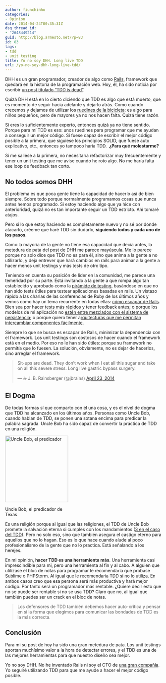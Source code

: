 ```yaml
---
author: fiunchinho
categories:
- Opinion
date: 2014-04-24T00:35:31Z
dsq_thread_id:
- "2648449214"
guid: http://blog.armesto.net/?p=83
id: 83
tags:
- tdd
- unit testing
title: Yo no soy DHH. Long live TDD
url: /yo-no-soy-dhh-long-live-tdd/
---
```


DHH es un gran programador, creador de algo como <a title="Rails" href="http://rubyonrails.org/" target="_blank">Rails</a>, framework que quedará en la historia de la programación web. Hoy, él, ha sido noticia por escribir <a title="TDD is dead" href="http://david.heinemeierhansson.com/2014/tdd-is-dead-long-live-testing.html" target="_blank">un post titulado &#8220;TDD is dead&#8221;</a>.

Quizá DHH está en lo cierto diciendo que TDD es algo que está muerto, que es momento de seguir hacia adelante y dejarlo atrás. Como cuando crecemos y dejamos de utilizar los <a title="ruedines de bici" href="http://1.bp.blogspot.com/_95Yb4E_y8Cs/S_HClbzs9YI/AAAAAAAADVs/iiwdG-vqq3Y/s1600/orbea-bicicleta-kids-atlantis-14.jpg" target="_blank">ruedines de la bicicleta</a>: es algo para niños pequeños, pero de mayores ya no nos hacen falta. Quizá tiene razón.

Si eres lo suficientemente experto, entonces quizá ya no tiene sentido. Porque para mí TDD es eso: unos ruedines para programar que me ayudan a conseguir un mejor código. Si fuese capaz de escribir el mejor código posible a la primera, que siguiese los principios SOLID, que fuese auto explicativo, etc., entonces yo tampoco haría TDD.  **¿Para qué molestarme?**

Si me saliese a la primera, no necesitaría refactorizar muy frecuentemente y tener un unit testing que me avise cuando he roto algo. No me haría falta ese loop de feedback tan corto.

<!--more-->

## No todos somos DHH

El problema es que poca gente tiene la capacidad de hacerlo así de bien siempre. Sobre todo porque normalmente programamos cosas que nunca antes hemos programado. Si estoy haciendo algo que ya hice con anterioridad, quizá no es tan importante seguir un TDD estricto. Ahí tomaré atajos.
  
Pero si lo que estoy haciendo es completamente nuevo y no sé por donde atacarlo, créeme que haré TDD sin dudarlo, **siguiendo todos y cada uno de los pasos**.

Como la mayoría de la gente no tiene esa capacidad que decía antes, la metedura de pata del post de DHH me parece mayúscula. Me lo parece porque no solo dice que TDD no es para él, sino que anima a la gente a no utilizarlo, y deja entrever que hará cambios en rails para animar a la gente a hacer menos unit testings y más tests de otro tipo.

Teniendo en cuenta su posición de lider en la comunidad, me parece una temeridad por su parte. Está invitando a la gente a que rompa algo tan establecido y aprobado como la <a title="Testing Pyramid" href="http://martinfowler.com/bliki/TestPyramid.html" target="_blank">pirámide de testing</a>, basándose en que no han sido tests útiles para testear aplicaciones basadas en rails. Un vistazo rápido a las charlas de las conferencias de Ruby de los últimos años y vemos como hay un tema recurrente en todas ellas: <a title="Deconstructing the framework" href="https://www.youtube.com/watch?v=iUe6tacW3JE" target="_blank">cómo escapar de Rails</a>. Bien sea por hacer <a title="Fast tests" href="https://www.youtube.com/watch?v=bNn6M2vqxHE" target="_blank">tests más rápidos</a> y tener feedback antes; o porque los modelos de mi aplicación no <a title="ActiveRecord" href="https://www.youtube.com/watch?v=yuh9COzp5vo" target="_blank">estén entre mezclados con el sistema de persistencia</a>; o porque quiero tener a<a title="Hexagonal Rails" href="https://www.youtube.com/watch?v=CGN4RFkhH2M" target="_blank">rquitecturas que me permitan intercambiar componentes fácilmente</a>.
  
Siempre lo que se busca es escapar de Rails, minimizar la dependencia con el framework. Los unit testings son costosos de hacer cuando el framework está en el medio. Por eso no le han sido útiles: porque su framework no permitía que lo fuesen. La solución, obviamente, no es dejar de hacerlos, sino arreglar el framework.

<blockquote class="twitter-tweet" width="550">
  <p>
    Sit-ups are dead. They don’t work when I eat all this sugar and take on all this severe stress. Long live gastric bypass surgery.
  </p>
  
  <p>
    &mdash; ☕ J. B. Rainsberger (@jbrains) <a href="https://twitter.com/jbrains/statuses/458983164502093824">April 23, 2014</a>
  </p>
</blockquote>



## El Dogma

De todas formas sí que comparto con él una cosa, y es el nivel de dogma que TDD ha alcanzado en los últimos años. Personas como Uncle Bob, cuando hablan de TDD, se ponen una sotana encima para predicar la palabra sagrada. Uncle Bob ha sido capaz de convertir la práctica de TDD en una religión.

<div style="width: 213px" class="wp-caption alignleft">
  <img alt="Uncle Bob, el predicador" src="http://blogs.msdn.com/blogfiles/cdndevs/WindowsLiveWriter/CraftsmanshipandEthicsUncleBobsKeynote_E0E9/uncle_bob_martin_3.jpg" width="203" height="214" />
  
  <p class="wp-caption-text">
    Uncle Bob, el predicador de Texas
  </p>
</div>

Es una religión porque al igual que las religiones, el TDD de Uncle Bob promete la salvación eterna si cumples con los mandamientos (<a title="3 rules of TDD" href="http://butunclebob.com/ArticleS.UncleBob.TheThreeRulesOfTdd" target="_blank">3 en el caso del TDD</a>). Pero no solo eso, sino que también asegura el castigo eterno para aquellos que no lo hagan. Eso es lo que hace cuando alude al poco profesionalismo de la gente que no lo practica. Está señalando a los herejes.

En mi opinión, **hacer TDD es una herramienta más**. Una herramienta casi imprescindible para mi, pero una herramienta al fin y al cabo. A alguien que utilizase el bloc de notas para programar le recomendaría que probase Sublime o PHPStorm. Al igual que le recomendaría TDD si no lo utiliza. En ambos casos creo que esa persona será más productiva y hará mejor código. Por tanto será un programador más rentable. ¿Quiere decir esto que no se puede ser rentable si no se usa TDD? Claro que no, al igual que también puedes ser un crack en el bloc de notas.

> Los defensores de TDD también debemos hacer auto-crítica y pensar en si la forma que elegimos para comunicar las bondades de TDD es la más correcta.

## **Conclusión**

Para mi su post de hoy ha sido una gran metedura de pata. Los unit testings aportan muchísimo valor a la hora de detectar errores, y el TDD es una de las mejores herramientas para que nuestro diseño sea mejor.

Yo no soy DHH. No he inventado Rails ni soy el CTO de <a title="Basecamp" href="https://basecamp.com/" target="_blank">una gran compañía</a>. Yo seguiré utilizando TDD para que me ayude a hacer el mejor código posible.